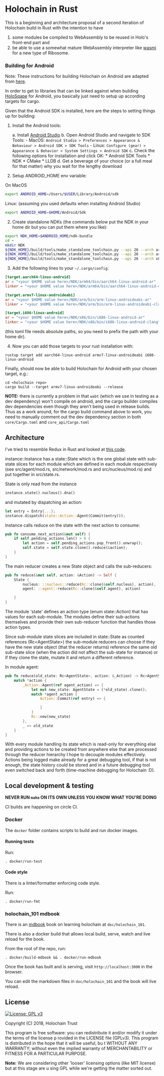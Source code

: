 # Holochain in Rust
This is a beginning and architecture proposal of a second iteration of
Holochain build in Rust with the intention to have
1. some modules be compiled to WebAssembly to be reused in Holo's front-end part and
2. be able to use a somewhat mature WebAssembly interpreter like [wasmi](https://github.com/paritytech/wasmi) for a new type of Ribosome.

### Building for Android
Note: These instructions for building Holochain on Android are adapted from [here](https://mozilla.github.io/firefox-browser-architecture/experiments/2017-09-21-rust-on-android.html).

In order to get to libraries that can be linked against when building [HoloSqape](https://github.com/holochain/holosqape) for Android, you basically just need to setup up according targets for cargo.

Given that the Android SDK is installed, here are the steps to setting things up for building:

1. Install the Android tools:

    a. Install [Android Studio](https://developer.android.com/studio/)
    b. Open Android Studio and navigate to SDK Tools:
        - MacOS: `Android Studio > Preferences > Appearance & Behaviour > Android SDK > SDK Tools`
        - Linux: `Configure (gear) >  Appearance & Behavior > System Settings > Android SDK`
    c. Check the following options for installation and click OK:
        * Android SDK Tools
        * NDK
        * CMake
        * LLDB
    d. Get a beverage of your choice (or a full meal for that matter) why you wait for the lengthy download

1. Setup ANDROID_HOME env variable:

On MacOS

```bash
export ANDROID_HOME=/Users/$USER/Library/Android/sdk
```

Linux: (assuming you used defaults when installing Android Studio)

```bash
export ANDROID_HOME=$HOME/Android/Sdk
```

2. Create standalone NDKs (the commands below put the NDK in your home dir but you can put them where you like):

```bash
export NDK_HOME=$ANDROID_HOME/ndk-bundle
cd ~
mkdir NDK
${NDK_HOME}/build/tools/make_standalone_toolchain.py --api 26 --arch arm64 --install-dir NDK/arm64
${NDK_HOME}/build/tools/make_standalone_toolchain.py --api 26 --arch arm --install-dir NDK/arm
${NDK_HOME}/build/tools/make_standalone_toolchain.py --api 26 --arch x86 --install-dir NDK/x86
```

3. Add the following lines to your ```~/.cargo/config```:

```toml
[target.aarch64-linux-android]
ar = "<your $HOME value here>/NDK/arm64/bin/aarch64-linux-android-ar"
linker = "<your $HOME value here>/NDK/arm64/bin/aarch64-linux-android-clang"

[target.armv7-linux-androideabi]
ar = "<your $HOME value here>/NDK/arm/bin/arm-linux-androideabi-ar"
linker = "<your $HOME value here>/NDK/arm/bin/arm-linux-androideabi-clang"

[target.i686-linux-android]
ar = "<your $HOME value here>/NDK/x86/bin/i686-linux-android-ar"
linker = "<your $HOME value here>/NDK/x86/bin/i686-linux-android-clang"

```
(this toml file needs absolute paths, so you need to prefix the path with your home dir).

4. Now you can add those targets to your rust installation with:

```
rustup target add aarch64-linux-android armv7-linux-androideabi i686-linux-android
```

Finally, should now be able to build Holochain for Android with your chosen target, e.g.:

```
cd <holochain repo>
cargo build --target armv7-linux-androideabi --release
```

**NOTE:**  there is currently a problem in that `wabt` (which we use in testing as a dev dependency) won't compile on android, and the cargo builder compiles dev dependencies even though they aren't being used in release builds.  Thus as a work around, for the cargo build command above to work, you need to manually comment out the dev dependency section in both `core/Cargo.toml` and `core_api/Cargo.toml`

## Architecture
I've tried to resemble Redux in Rust and looked at [this code](https://github.com/rust-redux/rust-redux).

instance::Instance has a state::State which is the one global state with
sub-state slices for each module which are defined in each module respectively
(see src/agent/mod.rs, src/network/mod.rs and src/nucleus/mod.rs) and put
together in src/state.rs.

State is only read from the instance

```rust
instance.state().nucleus().dna()
```

and mutated by dispatching an action:

```rust
let entry = Entry{...};
instance.dispatch(state::Action::Agent(Commit(entry)));
```

Instance calls reduce on the state with the next action to consume:

```rust
pub fn consume_next_action(&mut self) {
    if self.pending_actions.len() > 0 {
        let action = self.pending_actions.pop_front().unwrap();
        self.state = self.state.clone().reduce(&action);
    }
}
```

The main reducer creates a new State object and calls the sub-reducers:

```rust
pub fn reduce(&mut self, action: &Action) -> Self {
    State {
        nucleus: ::nucleus::reduce(Rc::clone(&self.nucleus), action),
        agent: ::agent::reduce(Rc::clone(&self.agent), action)

    }
}
```

The module 'state' defines an action type (enum state::Action) that has values for
each sub-module. The modules define their sub-actions themselves and provide
their own sub-reducer function that handles those action types.

Since sub-module state slices are included in state::State as counted references (Rc\<AgentState>) the sub-module reducers can choose if they have the new state object (that the reducer returns) reference the same old sub-state slice (when the action did not affect the sub-state for instance) or if they clone the state, mutate it and return a different reference.

In module agent:

```rust
pub fn reduce(old_state: Rc<AgentState>, action: &_Action) -> Rc<AgentState> {
    match *action {
        _Action::Agent(ref agent_action) => {
            let mut new_state: AgentState = (*old_state).clone();
            match *agent_action {
                Action::Commit(ref entry) => {

                }
            }
            Rc::new(new_state)
        },
        _ => old_state
    }
}
```

With every module handling its state which is read-only for everything else and providing actions to be created from anywhere else that are processed through the reducer hierarchy I hope to decouple modules effectively. Actions being logged make already for a great debugging tool, if that is not enough, the state history could be stored and in a future debugging tool even switched back and forth (time-machine debugging for Holochain :D).

## Local development & testing

**NEVER RUN `make` ON ITS OWN UNLESS YOU KNOW WHAT YOU'RE DOING**

CI builds are happening on circle CI.

### Docker

The `docker` folder contains scripts to build and run docker images.

#### Running tests

Run:

```shell
. docker/run-test
```

#### Code style
There is a linter/formatter enforcing code style.

Run:

```shell
. docker/run-fmt
```

### holochain_101 mdbook

There is an [mdbook](https://github.com/rust-lang-nursery/mdBook) book on learning holochain at `doc/holochain_101`.

There is also a docker build that allows local build, serve, watch and live reload for the book.

From the root of the repo, run:

```shell
. docker/build-mdbook && . docker/run-mdbook
```

Once the book has built and is serving, visit `http://localhost:3000` in the browser.

You can edit the markdown files in `doc/holochain_101` and the book will live reload.

## License
[![License: GPL v3](https://img.shields.io/badge/License-GPL%20v3-blue.svg)](http://www.gnu.org/licenses/gpl-3.0)

Copyright (C) 2018, Holochain Trust

This program is free software: you can redistribute it and/or modify it under the terms of the license p
rovided in the LICENSE file (GPLv3).  This program is distributed in the hope that it will be useful, bu
t WITHOUT ANY WARRANTY; without even the implied warranty of MERCHANTABILITY or FITNESS FOR A PARTICULAR
 PURPOSE.

**Note:** We are considering other 'looser' licensing options (like MIT license) but at this stage are u
sing GPL while we're getting the matter sorted out.
